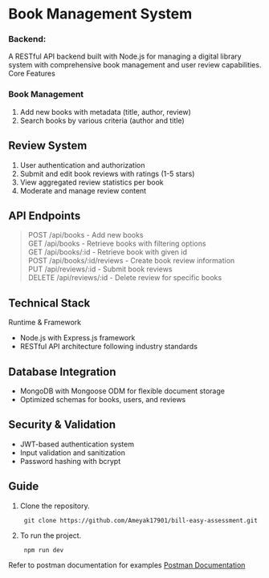 # Book Management System 

### Backend:

A RESTful API backend built with Node.js for managing a digital library system with comprehensive book management and user review capabilities.
Core Features

### Book Management

1. Add new books with metadata (title, author, review)
2. Search books by various criteria (author and title)

## Review System

1. User authentication and authorization  
2. Submit and edit book reviews with ratings (1-5 stars)  
3. View aggregated review statistics per book  
4. Moderate and manage review content  

## **API Endpoints**

> POST /api/books - Add new books  
> GET /api/books - Retrieve books with filtering options  
> GET /api/books/:id - Retrieve book with given id  
> POST /api/books/:id/reviews - Create book review information  
> PUT /api/reviews/:id - Submit book reviews  
> DELETE /api/reviews/:id - Delete review for specific books  

## Technical Stack
Runtime & Framework

- Node.js with Express.js framework
- RESTful API architecture following industry standards

## Database Integration

- MongoDB with Mongoose ODM for flexible document storage
- Optimized schemas for books, users, and reviews

## Security & Validation

- JWT-based authentication system
- Input validation and sanitization
- Password hashing with bcrypt

## Guide

1. Clone the repository.
   ```
    git clone https://github.com/Ameyak17901/bill-easy-assessment.git
   ```
2. To run the project.
   ```
    npm run dev
   ```
Refer to postman documentation for examples 
[Postman Documentation](https://www.postman.com/platform-development-team-2672/workspace/team-workspace/collection/32061324-6d34bef4-3ce2-4b29-87d6-45e21ed041bf?action=share&creator=32061324)    

